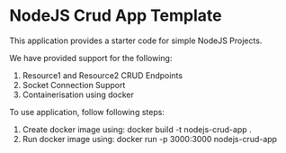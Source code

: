 # NodeJS Crud App Template

This application provides a starter code for simple NodeJS Projects.

We have provided support for the following:

1. Resource1 and Resource2 CRUD Endpoints
2. Socket Connection Support 
3. Containerisation using docker



To use application, follow following steps:

1. Create docker image using: docker build -t nodejs-crud-app .
2. Run docker image using: docker run -p 3000:3000 nodejs-crud-app
